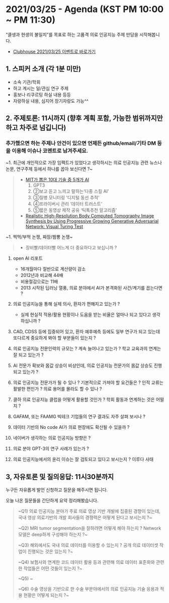 # 2021/03/25 - Agenda (KST PM 10:00 ~ PM 11:30)

“클생과 현생의 불일치”를 목표로 하는 고품격 의료 인공지능 주제 만담을 시작해봅니다. 

* [Clubhouse 2021/03/25 이벤트로 바로가기](https://www.joinclubhouse.com/event/xXdJZzDx)

## 1. 스피커 소개 (각 1분 미만)
* 소속 기관/학회
* 하고 계시는 일/관심 연구 주제
* 홍보나 리쿠르팅 하실 내용 등등
* 자랑하실 내용, 심지어 장기자랑도 가능^^

## 2. 주제토론: 11시까지 (향후 계획 포함, 가능한 범위까지만 하고 차주로 넘깁니다)

### 추가했으면 하는 주제나 안건이 있으면 언제든 github/email/기타 DM 등을 이용해 이슈나 코멘트로 남겨주세요. 

~1. 최근에 개인적으로 가장 임팩트가 있었다고 생각하시는 의료 인공지능 관련  뉴스나 논문, 연구주제 등에서 하나를 꼽아 보신다면 ?~
>   * [MIT가 뽑은 10대 기술 중 5개가 AI](https://www.hankyung.com/international/article/202103168636i?fbclid=IwAR2IcPC9m_fz2tPWBJQh0UA5OYexAj2gCALY-85LB1XoiEbOPpZbLkcyi9o)
>     1. GPT3
>     1. ②보고 듣고 느끼고 말하는‘다중 스킬 AI’
>     1. ③질병 모니터링 ‘디지털 동선 추적’
>     1. ④프라이버시 관리 ‘데이터 트러스트’
>     1. ⑤짧은 동영상 제작 공유 ‘틱톡추천 알고리즘’
>   * [Realistic High-Resolution Body Computed Tomography Image Synthesis by Using Progressive Growing Generative Adversarial Network: Visual Turing Test](https://medinform.jmir.org/2021/3/e23328/?fbclid=IwAR0SiukWI0q2Vegl1QWhi1_YYouSEkyF2Lq-Ho6vIit3B6kIfcMfIX6FZ6A)

~1. 찍먹/부먹 논쟁, 짜장/짬뽕 논쟁~ 
>   * 장비빨/데이터빨 어느게 더 중요하다고 보십니까 ? 
   
1. open AI 리포트 
   * 16개월마다 절반으로 계산량이 감소
   * 2012년과 비교해 44배
   * 비용절감으로는 11배 
   * 2013 시작된 딥러닝 열풍, 의료 분야에서 AI가 본격화된 사건/계기를 꼽는다면 ?   

1. 의료 인공지능을 통해 실제 의사, 환자가 편해지고 있는가 ? 
   * 실제 현실적 적용/활용 현황이나 도움을 받는 비율은 얼마나 되고 있다고 생각하십니까 ?       
 
1. CAD, CDSS 등에 집중되어 있고, 환자 예후예측 등에도 일부 연구가 되고 있는데 또다르게 중요하게 봐야 할 부분들이 있는지 ?      
 
1. 의료 인공지능 전문인력의 규모는 ? 계속 늘어나고 있는가 ? 학교 교육과의 연계는 잘 되고 있는가 ? 

1. AI 전문가 확보와 몸값 상승이 비상인데, 의료 인공지능 전문가의 몸값 상승도 진행되고 있는가 ?

1. 의료 인공지능 전문가가 될 수 있나 ? 기본적으로 가져야 할 요건들은 ? 인적 교류는 활발한 편인가 ? 의료 용어를 몰라도 할 수 있나 ?

1. 클하 의료 인공지능 클럽을 어떻게 활용할 것인가 ? 학회 활동과 연계하는 것은 어떨지 ?

1. GAFAM, 또는 FAAMG 빅테크 기업들의 연구 결과도 자주 살펴 보시나 ?

1. 데이터 기반의 No code AI가 의료 현장에도 확산될 수 있을까 ?

1. 네이버가 생각하는 의료 인공지능 방향은 ?

1. 의료 분야 GPT-3의 연구 사례가 있는가 ?

1. 의료 인공지능에서의 윤리 이슈는 잘 검토되고 있다고 보시는지 ? 이루다 사태

## 3, 자유토론 및 질의응답: 11시30분까지

누구든 자유롭게 발언 신청하고 질문을 해주시면 됩니다. 

오늘 나온 질문들을 간단하게 요약 정리해봤습니다. 

>~Q1) 의료 인공지능 분야가 주료 의료 영상 기반 개발에 집중된 경향이 있는데, 국내 영상 의료기반의 개발 회사들의 경쟁력은 어떻게 된다고 보시는지 ?~  
>
>~Q2) MRI tumor segmentation을 잘하려면 어떻게 해야 하는지 ? Network 모델은 deep하게 구성해야 하는지 ?~ 
>
>~Q3) 해외에서도 국내 의료 데이터를 이용할 수 있는지 ? 공개 의료 데이터셋 작업이 진행되는 것은 있는지 ?~ 
>
>~Q4) 보험사와 연계한 코드 데이터 활용 등과 관련해 의료 데이터 표준화와 관련한 작업들은 어떤 것들이 있는지 ?~ 
>
>~Q5) ~
>
>~Q6) 수술 영상을 기반으로 한 수술 부분야에서의 의료 인공지능 기술 응용과 적용 현황은 어떻게 되는지 ?~ 
